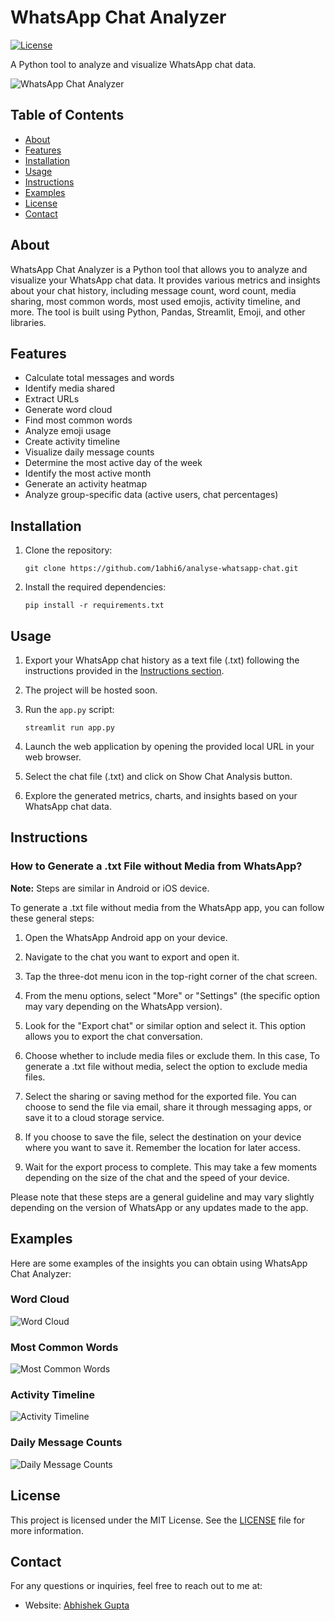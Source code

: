 # WhatsApp Chat Analyzer

[![License](https://img.shields.io/badge/license-MIT-blue.svg)](https://github.com/1abhi6/whatsapp-chat-analyzer/blob/main/LICENSE)

A Python tool to analyze and visualize WhatsApp chat data.

![WhatsApp Chat Analyzer](./images/whatsapp_chat_analyzer.png)

## Table of Contents

- [About](#about)
- [Features](#features)
- [Installation](#installation)
- [Usage](#usage)
- [Instructions](#instructions)
- [Examples](#examples)
- [License](#license)
- [Contact](#contact)

## About

WhatsApp Chat Analyzer is a Python tool that allows you to analyze and visualize your WhatsApp chat data. It provides various metrics and insights about your chat history, including message count, word count, media sharing, most common words, most used emojis, activity timeline, and more. The tool is built using Python, Pandas, Streamlit, Emoji, and other libraries.

## Features

- Calculate total messages and words
- Identify media shared
- Extract URLs
- Generate word cloud
- Find most common words
- Analyze emoji usage
- Create activity timeline
- Visualize daily message counts
- Determine the most active day of the week
- Identify the most active month
- Generate an activity heatmap
- Analyze group-specific data (active users, chat percentages)

## Installation

1. Clone the repository:

   ```shell
   git clone https://github.com/1abhi6/analyse-whatsapp-chat.git
   ```

2. Install the required dependencies:

   ```shell
   pip install -r requirements.txt
   ```

## Usage

1. Export your WhatsApp chat history as a text file (.txt) following the instructions provided in the [Instructions section](#instructions).

2. The project will be hosted soon.

3. Run the `app.py` script:

   ```shell
   streamlit run app.py
   ```

4. Launch the web application by opening the provided local URL in your web browser.

5. Select the chat file (.txt) and click on Show Chat Analysis button.

6. Explore the generated metrics, charts, and insights based on your WhatsApp chat data.

## Instructions

### How to Generate a .txt File without Media from WhatsApp?

**Note:** Steps are similar in Android or iOS device.

To generate a .txt file without media from the WhatsApp app, you can follow these general steps:

1. Open the WhatsApp Android app on your device.

2. Navigate to the chat you want to export and open it.

3. Tap the three-dot menu icon in the top-right corner of the chat screen.

4. From the menu options, select "More" or "Settings" (the specific option may vary depending on the WhatsApp version).

5. Look for the "Export chat" or similar option and select it. This option allows you to export the chat conversation.

6. Choose whether to include media files or exclude them. In this case, To generate a .txt file without media, select the option to exclude media files.

7. Select the sharing or saving method for the exported file. You can choose to send the file via email, share it through messaging apps, or save it to a cloud storage service.

8. If you choose to save the file, select the destination on your device where you want to save it. Remember the location for later access.

9. Wait for the export process to complete. This may take a few moments depending on the size of the chat and the speed of your device.

Please note that these steps are a general guideline and may vary slightly depending on the version of WhatsApp or any updates made to the app.

## Examples

Here are some examples of the insights you can obtain using WhatsApp Chat Analyzer:

### Word Cloud

![Word Cloud](./images/word_cloud.png)

### Most Common Words

![Most Common Words](./images/most_common_words.png)

### Activity Timeline

![Activity Timeline](./images/activity_timeline.png)

### Daily Message Counts

![Daily Message Counts](./images/daily_message_counts.png)

## License

This project is licensed under the MIT License. See the [LICENSE](./LICENSE) file for more information.

## Contact

For any questions or inquiries, feel free to reach out to me at:

- Website: [Abhishek Gupta](https://abhi.getifyme.com/)
